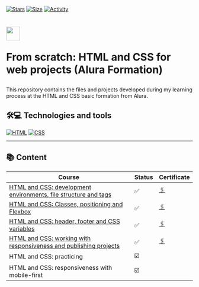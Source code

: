 [![Stars](https://img.shields.io/github/stars/maluojuara/data_science_bootcamp_santander_dio?color=ffff00&label=Stars&logo=Stars&style=?style=flat)](https://github.com/maluojuara/data_science_bootcamp_santander_dio)
[![Size](https://img.shields.io/github/repo-size/maluojuara/data_science_bootcamp_santander_dio?color=blue&label=Size&logo=Size&style=?style=flat)](https://github.com/maluojuara/data_science_bootcamp_santander_dio)
[![Activity](https://img.shields.io/github/last-commit/maluojuara/data_science_bootcamp_santander_dio?color=red&label=Last%20Commit&style=flat)](https://github.com/maluojuara/data_science_bootcamp_santander_dio)


<h1>
    <a href="https://cursos.alura.com.br/formacao-html-css">
      <img align="center" width="37px" src="https://yt3.googleusercontent.com/cGRoOhqP2VocjNL_Mo8YtfNP-ovm7aqRg1z-RmNUdLkgmHZG4LXgk9AuIT_pKsies9AoYfj-PA=s900-c-k-c0x00ffffff-no-rj"></a>
    
  <span> From scratch: HTML and CSS for web projects (Alura Formation) </span>
</h1>

This repository contains the files and projects developed during my learning process at the HTML and CSS basic formation from Alura.

## 🛠️💻  Technologies and tools

[![HTML](https://img.shields.io/badge/HTML5-E34F26?style=for-the-badge&logo=html5&logoColor=white)](https://www.w3schools.com/html/html_intro.asp)
[![CSS](https://img.shields.io/badge/CSS3-1572B6?style=for-the-badge&logo=css3&logoColor=white)](https://www.w3schools.com/css/default.asp)


***

## 📚  Content  

<div align="left">

| Course                                                            | Status | Certificate                                          |
| ----------------------------------------------------------------- | ------- | --------------------------------------------------- | 
| [HTML and CSS: development environments, file structure and tags](https://github.com/maluojuara/alura_html_css_basic/tree/main/Course_1)   |✅      | [🖇️](https://cursos.alura.com.br/certificate/maluojuara/html-css-ambiente-arquivos-tags) |
| [HTML and CSS: Classes, positioning and Flexbox](https://github.com/maluojuara/alura_html_css_basic/tree/main/Course_2)                     |✅      | [🖇️](https://cursos.alura.com.br/user/maluojuara/course/html-css-classes-posicionamento-flexbox/certificate)  | 
| [HTML and CSS: header, footer and CSS variables](https://github.com/maluojuara/alura_html_css/tree/main/Course_3)                    |✅      | [🖇️](https://cursos.alura.com.br/certificate/maluojuara/html-css-cabecalho-footer-variaveis-css?lang=en)  | 
| [HTML and CSS: working with responsiveness and publishing projects](https://github.com/maluojuara/alura_html_css/tree/main/Course_4) |✅      | [🖇️](https://cursos.alura.com.br/certificate/maluojuara/html-css-responsividade-publicacao-projetos?lang=en)  | 
| HTML and CSS: practicing |☑️     | []()  | 
| HTML and CSS: responsiveness with mobile-first |☑️     | []()  |


</div>
